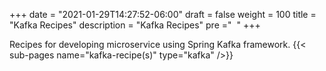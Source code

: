 +++
date = "2021-01-29T14:27:52-06:00"
draft = false
weight = 100
title = "Kafka Recipes"
description = "Kafka Recipes"
pre ="<i class='fa fa-cutlery'></i>&nbsp;&nbsp;"
+++ 

Recipes for developing microservice using Spring Kafka framework.
{{< sub-pages name="kafka-recipe(s)" type="kafka" />}}

